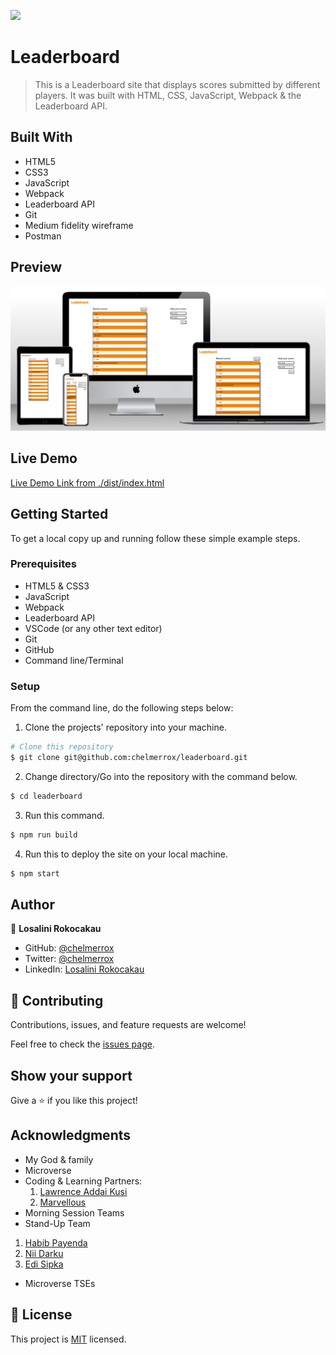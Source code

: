 ![](https://img.shields.io/badge/Microverse-blueviolet)

# Leaderboard

> This is a Leaderboard site that displays scores submitted by different players. It was built with HTML, CSS, JavaScript, Webpack &amp; the Leaderboard API.

## Built With

- HTML5
- CSS3
- JavaScript
- Webpack
- Leaderboard API
- Git
- Medium fidelity wireframe
- Postman

## Preview

![Website preview](./preview.png)

## Live Demo

[Live Demo Link from ./dist/index.html](https://raw.githack.com/chelmerrox/leaderboard/styling/dist/index.html)

## Getting Started

To get a local copy up and running follow these simple example steps.

### Prerequisites

- HTML5 & CSS3 
- JavaScript
- Webpack
- Leaderboard API
- VSCode (or any other text editor)
- Git
- GitHub
- Command line/Terminal

### Setup

From the command line, do the following steps below:

1. Clone the projects' repository into your machine.

```bash
# Clone this repository
$ git clone git@github.com:chelmerrox/leaderboard.git

```
2. Change directory/Go into the repository with the command below.

```bash
$ cd leaderboard

```

3. Run this command.

```bash
$ npm run build

```

4. Run this to deploy the site on your local machine.

```bash
$ npm start

```

## Author

👤 **Losalini Rokocakau**

- GitHub: [@chelmerrox](https://github.com/chelmerrox)
- Twitter: [@chelmerrox](https://twitter.com/chelmerrox)
- LinkedIn: [Losalini Rokocakau](https://linkedin.com/in/losalini-rokocakau)

## 🤝 Contributing

Contributions, issues, and feature requests are welcome!

Feel free to check the [issues page](https://github.com/chelmerrox/leaderboard/issues).

## Show your support

Give a ⭐️ if you like this project!

## Acknowledgments

- My God & family
- Microverse
- Coding & Learning Partners: 
  1. [Lawrence Addai Kusi](https://github.com/kusiLaw) 
  2. [Marvellous](https://github.com/Tommymarvel) 
- Morning Session Teams
- Stand-Up Team
 1. [Habib Payenda](https://github.com/HabibPayenda) 
 2. [Nii Darku](https://github.com/niicode) 
 3. [Edi Sipka](https://github.com/edi-sipka) 
- Microverse TSEs

## 📝 License

This project is [MIT](./MIT.md) licensed.
